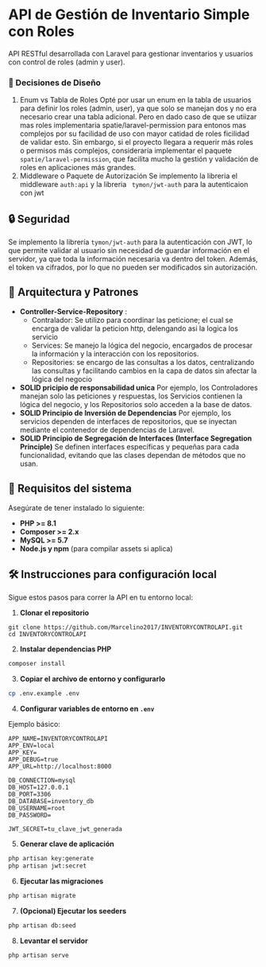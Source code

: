 # API de Gestión de Inventario Simple con Roles

API RESTful desarrollada con Laravel para gestionar inventarios y usuarios con control de roles (admin y user).

### 📐 Decisiones de Diseño

1. Enum vs Tabla de Roles
   Opté por usar un enum en la tabla de usuarios para definir los roles (admin, user), ya que solo se manejan dos y no era necesario crear una tabla adicional. Pero en dado caso de que se utiizar mas roles implementaria spatie/laravel-permission para entonos mas complejos por su facilidad de uso con mayor catidad de roles ficilidad de validar esto. Sin embargo, si el proyecto llegara a requerir más roles o permisos más complejos, consideraría implementar el paquete `spatie/laravel-permission`, que facilita mucho la gestión y validación de roles en aplicaciones más grandes.
2. Middleware o Paquete de Autorización
   Se implemento la libreria el middleware `auth:api` y la libreria ` tymon/jwt-auth` para la autenticaion con jwt

## 🔒 Seguridad

Se implemento la librería `tymon/jwt-auth` para la autenticación con JWT, lo que permite validar al usuario sin necesidad de guardar información en el servidor, ya que toda la información necesaria va dentro del token. Además, el token va cifrados, por lo que no pueden ser modificados sin autorización.

## 🧠 Arquitectura y Patrones

* **Controller-Service-Repository** :
  * Contralador: Se utilizo para coordinar las peticione; el cual se encarga de validar la peticion http, delengando asi la logica los servicio
  * Services: Se manejo la lógica del negocio, encargados de procesar la información y la interacción con los repositorios.
  * Repositories: se encargo de las consultas a los datos, centralizando las consultas y facilitando cambios en la capa de datos sin afectar la lógica del negocio
* **SOLID pricipio de responsabilidad unica** Por ejemplo, los Controladores manejan solo las peticiones y respuestas, los Servicios contienen la lógica del negocio, y los Repositorios solo acceden a la base de datos.
* **SOLID Principio de Inversión de Dependencias** Por ejemplo, los servicios dependen de interfaces de repositorios, que se inyectan mediante el contenedor de dependencias de Laravel.
* **SOLID Principio de Segregación de Interfaces (Interface Segregation Principle)**  Se definen interfaces específicas y pequeñas para cada funcionalidad, evitando que las clases dependan de métodos que no usan.

## 🚀 Requisitos del sistema

Asegúrate de tener instalado lo siguiente:

- **PHP >= 8.1**
- **Composer >= 2.x**
- **MySQL >= 5.7**
- **Node.js y npm** (para compilar assets si aplica)

## 🛠️ Instrucciones para configuración local

Sigue estos pasos para correr la API en tu entorno local:

1. **Clonar el repositorio**

```
git clone https://github.com/Marcelino2017/INVENTORYCONTROLAPI.git
cd INVENTORYCONTROLAPI
```

2. **Instalar dependencias PHP**

```bash
composer install
```

3. **Copiar el archivo de entorno y configurarlo**

```bash
cp .env.example .env
```


4. **Configurar variables de entorno en `.env`**

Ejemplo básico:

```
APP_NAME=INVENTORYCONTROLAPI
APP_ENV=local
APP_KEY=
APP_DEBUG=true
APP_URL=http://localhost:8000

DB_CONNECTION=mysql
DB_HOST=127.0.0.1
DB_PORT=3306
DB_DATABASE=inventory_db
DB_USERNAME=root
DB_PASSWORD=

JWT_SECRET=tu_clave_jwt_generada
```


5. **Generar clave de aplicación**

```bash
php artisan key:generate
php artisan jwt:secret
```

6. **Ejecutar las migraciones**

```bash
php artisan migrate
```

7. **(Opcional) Ejecutar los seeders**

```bash
php artisan db:seed
```

8. **Levantar el servidor**

```bash
php artisan serve
```
